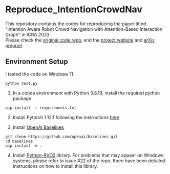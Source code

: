 # Reproduce_IntentionCrowdNav
This repository contains the codes for reproducing the paper titled "Intention Aware Robot Crowd Navigation with Attention-Based Interaction Graph" in ICRA 2023.  
Please check the [original code repo](https://github.com/Shuijing725/CrowdNav_Prediction_AttnGraph), and the [project website](https://sites.google.com/view/intention-aware-crowdnav/home) and [arXiv preprint](https://arxiv.org/abs/2203.01821).

## Environment Setup
I tested the code on Windows 11.

`python test.py`

1. In a conda environment with Python 3.8.19, install the required python package
```
pip install -r requirements.txt
```

2. Install Pytorch 1.12.1 following the instructions [here](https://pytorch.org/get-started/previous-versions/#v1121)

3. Install [OpenAI Baselines](https://github.com/openai/baselines#installation) 
```
git clone https://github.com/openai/baselines.git
cd baselines
pip install -e .
```

4. Install [Python-RVO2](https://github.com/sybrenstuvel/Python-RVO2) library. For problems that may appear on Windows systems, please refer to issue #22 of the repo, there have been detailed instructions on how to install this library.
